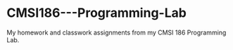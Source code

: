 # CMSI186---Programming-Lab
My homework and classwork assignments from my CMSI 186 Programming Lab.

